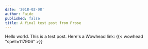 ```yaml
---
date: '2018-02-08'
author: Faide
published: false
title: A final test post from Prose
---
```

Hello world. This is a test post.  Here's a Wowhead link: {{< wowhead "spell=117906" >}}